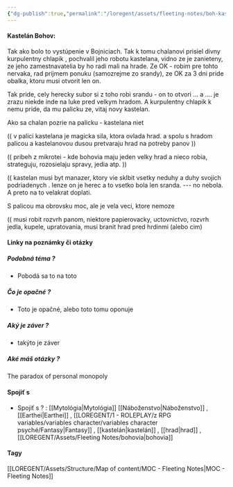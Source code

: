 ```yaml
---
{"dg-publish":true,"permalink":"/loregent/assets/fleeting-notes/boh-kastelan-bohov-napad/","noteIcon":""}
---
```


#### Kastelán Bohov:

Tak ako bolo to vystúpenie v Bojniciach. Tak k tomu chalanovi prisiel divny kurpulentny chlapik , pochvalil jeho robotu kastelana, vidno ze je zanieteny, ze jeho zamestnavatelia by ho radi mali na hrade. Ze OK - robim pre tohto nervaka, rad prijmem ponuku (samozrejme zo srandy), ze OK za 3 dni pride obalka, ktoru musi otvorit len on.

Tak pride, cely herecky subor si z toho robi srandu - on to otvori ... a .... je zrazu niekde inde na luke pred velkym hradom. A kurpulentny chlapik k nemu pride, da mu palicku ze, vitaj novy kastelan.

Ako sa chalan pozrie na palicku - kastelana niet

(( v palici kastelana je magicka sila, ktora ovlada hrad. a spolu s hradom palicou a kastelanovou dusou pretvaraju hrad na potreby panov ))

(( pribeh z mikrotei - kde bohovia maju jeden velky hrad a nieco robia, strateguju, rozosielaju spravy, jedia atp. ))

(( kastelan musi byt manazer, ktory vie sklbit vsetky neduhy a duhy svojich podriadenych . lenze on je herec a to vsetko bola len sranda. --- no nebola. A preto na to velakrat doplati.

S palicou ma obrovsku moc, ale je vela veci, ktore nemoze

(( musi robit rozvrh panom, niektore papierovacky, uctovnictvo, rozvrh jedla, kupele, upratovania, musi branit hrad pred hrdinmi (alebo cim)

<!--- ---------------------------------------------------------------------  -->

#### Linky na poznámky či otázky

##### Podobná téma ?
- Pobodá sa to na toto

##### Čo je opačné ?
- Toto je opačné, alebo toto tomu oponuje

##### Aký je záver ?
- takýto je záver
##### Aké máš otázky ?
The paradox of personal monopoly

<!--- ---------------------------------------------------------------------  -->
#### Spojiť s
- Spojiť s ? : [[Mytológia\|Mytológia]] [[Náboženstvo\|Náboženstvo]] , [[Earthei\|Earthei]] , [[LOREGENT/1 - ROLEPLAY/z RPG variables/variables character/variables character psyché/Fantasy\|Fantasy]] , [[kastelán\|kastelán]] , [[hrad\|hrad]] , [[LOREGENT/Assets/Fleeting Notes/bohovia\|bohovia]]
#### Tagy
[[LOREGENT/Assets/Structure/Map of content/MOC - Fleeting Notes\|MOC - Fleeting Notes]]
